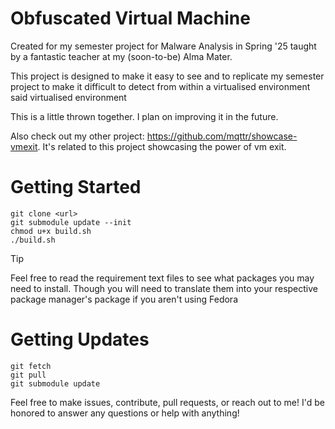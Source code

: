 # Obfuscated Virtual Machine
Created for my semester project for Malware Analysis in Spring '25 taught by a fantastic teacher at my (soon-to-be) Alma Mater.

This project is designed to make it easy to see and to replicate my semester project to make it difficult to detect from within a virtualised environment said virtualised environment


This is a little thrown together. I plan on improving it in the future.

Also check out my other project: https://github.com/mqttr/showcase-vmexit. It's related to this project showcasing the power of vm exit.


# Getting Started

```
git clone <url>
git submodule update --init
chmod u+x build.sh
./build.sh
```

> [!TIP]
> Feel free to read the requirement text files to see what packages you may need to install.
> Though you will need to translate them into your respective package manager's package if you aren't using Fedora

# Getting Updates

```
git fetch
git pull
git submodule update
```



Feel free to make issues, contribute, pull requests, or reach out to me! I'd be honored to answer any questions or help with anything!

